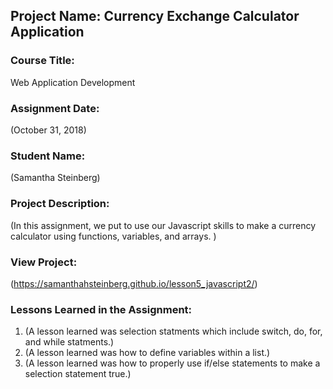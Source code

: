 ## Project Name:  Currency Exchange Calculator Application

### Course Title:
Web Application Development

### Assignment Date:  
(October 31, 2018)

### Student Name:  
(Samantha Steinberg)

### Project Description:
(In this assignment, we put to use our Javascript skills to make a currency calculator using functions, variables, and arrays. )

### View Project:
(https://samanthahsteinberg.github.io/lesson5_javascript2/)

### Lessons Learned in the Assignment:
1. (A lesson learned was selection statments which include switch, do, for, and while statments.)
2. (A lesson learned was how to define variables within a list.)
3. (A lesson learned was how to properly use if/else statements to make a selection statement true.)

